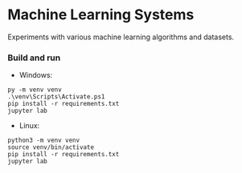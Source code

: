 # Machine Learning Systems

Experiments with various machine learning algorithms and datasets.

### Build and run

- Windows:
```
py -m venv venv
.\venv\Scripts\Activate.ps1
pip install -r requirements.txt
jupyter lab
```
- Linux:
```
python3 -m venv venv
source venv/bin/activate
pip install -r requirements.txt
jupyter lab
```

